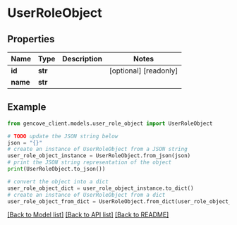 # UserRoleObject


## Properties

Name | Type | Description | Notes
------------ | ------------- | ------------- | -------------
**id** | **str** |  | [optional] [readonly]
**name** | **str** |  |

## Example

```python
from gencove_client.models.user_role_object import UserRoleObject

# TODO update the JSON string below
json = "{}"
# create an instance of UserRoleObject from a JSON string
user_role_object_instance = UserRoleObject.from_json(json)
# print the JSON string representation of the object
print(UserRoleObject.to_json())

# convert the object into a dict
user_role_object_dict = user_role_object_instance.to_dict()
# create an instance of UserRoleObject from a dict
user_role_object_from_dict = UserRoleObject.from_dict(user_role_object_dict)
```
[[Back to Model list]](../README.md#documentation-for-models) [[Back to API list]](../README.md#documentation-for-api-endpoints) [[Back to README]](../README.md)
